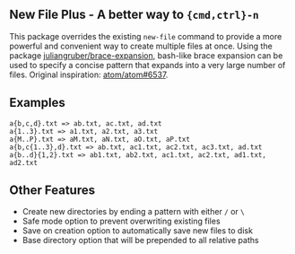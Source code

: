 ## New File Plus - A better way to `{cmd,ctrl}-n`

This package overrides the existing `new-file` command to provide a more powerful and convenient way to create multiple files at once. Using the package [juliangruber/brace-expansion](http://github.com/juliangruber/brace-expansion), bash-like brace expansion can be used to specify a concise pattern that expands into a very large number of files. Original inspiration: [atom/atom#6537](http://github.com/atom/atom/issues/6537).

## Examples
```
a{b,c,d}.txt => ab.txt, ac.txt, ad.txt
a{1..3}.txt => a1.txt, a2.txt, a3.txt
a{M..P}.txt => aM.txt, aN.txt, aO.txt, aP.txt
a{b,c{1..3},d}.txt => ab.txt, ac1.txt, ac2.txt, ac3.txt, ad.txt
a{b..d}{1,2}.txt => ab1.txt, ab2.txt, ac1.txt, ac2.txt, ad1.txt, ad2.txt
```

## Other Features
* Create new directories by ending a pattern with either `/` or `\`
* Safe mode option to prevent overwriting existing files
* Save on creation option to automatically save new files to disk
* Base directory option that will be prepended to all relative paths
